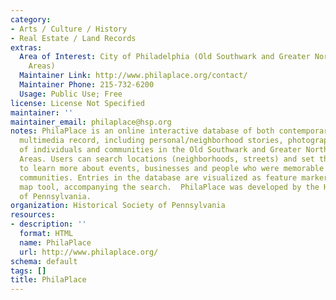 ```yaml
---
category:
- Arts / Culture / History
- Real Estate / Land Records
extras:
  Area of Interest: City of Philadelphia (Old Southwark and Greater Northern Liberties
    Areas)
  Maintainer Link: http://www.philaplace.org/contact/
  Maintainer Phone: 215-732-6200
  Usage: Public Use; Free
license: License Not Specified
maintainer: ''
maintainer_email: philaplace@hsp.org
notes: PhilaPlace is an online interactive database of both contemporary and historical
  multimedia record, including personal/neighborhood stories, photography, and video,
  of individuals and communities in the Old Southwark and Greater Northern Liberties
  Areas. Users can search locations (neighborhoods, streets) and set thematic parameters
  to learn more about events, businesses and people who were memorable to the different
  communities. Entries in the database are visualized as feature markers in an interactive
  map tool, accompanying the search.  PhilaPlace was developed by the Historical Society
  of Pennsylvania.
organization: Historical Society of Pennsylvania
resources:
- description: ''
  format: HTML
  name: PhilaPlace
  url: http://www.philaplace.org/
schema: default
tags: []
title: PhilaPlace
---
```

